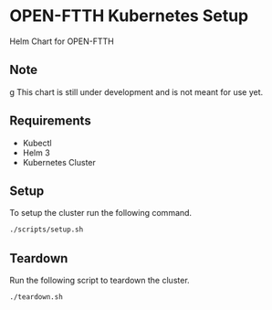 # OPEN-FTTH Kubernetes Setup

Helm Chart for OPEN-FTTH

## Note
g
This chart is still under development and is not meant for use yet.

## Requirements

* Kubectl
* Helm 3
* Kubernetes Cluster

## Setup

To setup the cluster run the following command.

``` sh
./scripts/setup.sh
```

## Teardown

Run the following script to teardown the cluster.

``` sh
./teardown.sh
```
